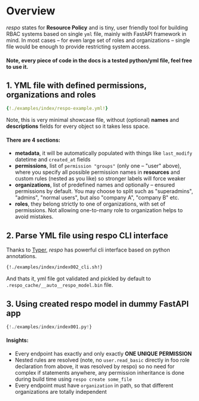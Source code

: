 # Overview

_respo_ states for **Resource Policy** and is tiny, user friendly tool for building RBAC systems based on single `yml` file, mainly with FastAPI framework in mind. In most cases – for even large set of roles and organizations – single file would be enough to provide restricting system access.

#### Note, every piece of code in the docs is a tested python/yml file, feel free to use it.

## 1. YML file with defined permissions, organizations and roles

```yaml
{!./examples/index/respo-example.yml!}
```

Note, this is very minimal showcase file, without (optional) **names** and **descriptions** fields for every object so it takes less space.

#### There are 4 sections:

- **metadata**, it will be automatically populated with things like `last_modify` datetime and `created_at` fields
- **permissions**, list of `permission "groups"` (only one – "user" above), where you specify all possible permission names in **resources** and custom rules (nested as you like) so stronger labels will force weaker
- **organizations**, list of predefined names and optionally – ensured permissions by default. You may choose to split such as "superadmins", "admins", "normal users", but also "company A", "company B" etc.
- **roles**, they belong strictly to one of organizations, with set of permissions. Not allowing one-to-many role to organization helps to avoid mistakes.

## 2. Parse YML file using respo CLI interface

Thanks to [Typer](https://typer.tiangolo.com/), _respo_ has powerful cli interface based on python annotations.

```sh
{!./examples/index/index002_cli.sh!}
```

And thats it, yml file got validated and pickled by default to `.respo_cache/__auto__respo_model.bin` file.

## 3. Using created respo model in dummy FastAPI app

```python
{!./examples/index/index001.py!}
```

#### Insights:

- Every endpoint has exactly and only exactly **ONE UNIQUE PERMISSION**
- Nested rules are resolved (note, no `user.read_basic` directly in foo role declaration from above, it was resolved by respo) so no need for complex if statements anywhere, any permission inheritance is done during build time using `respo create some_file`
- Every endpoint must have `organization` in path, so that different organizations are totally independent

<br>
<br>
<br>
<br>
